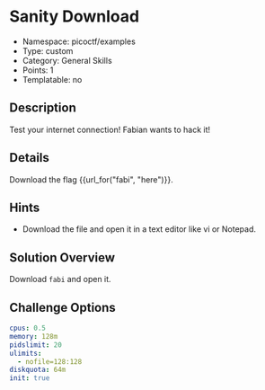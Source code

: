 # Sanity Download

- Namespace: picoctf/examples
- Type: custom
- Category: General Skills
- Points: 1
- Templatable: no

## Description

Test your internet connection! Fabian wants to hack it!

## Details

Download the flag {{url_for("fabi", "here")}}.

## Hints

- Download the file and open it in a text editor like vi or Notepad.

## Solution Overview

Download `fabi` and open it.

## Challenge Options

```yaml
cpus: 0.5
memory: 128m
pidslimit: 20
ulimits:
  - nofile=128:128
diskquota: 64m
init: true
```
